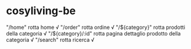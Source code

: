 # cosyliving-be


"/home" rotta home √
"/order" rotta ordine √
"/${category}" rotta prodotti della categoria √
"/${category}/:id" rotta pagina dettaglio prodotto della categoria √
"/search" rotta ricerca √